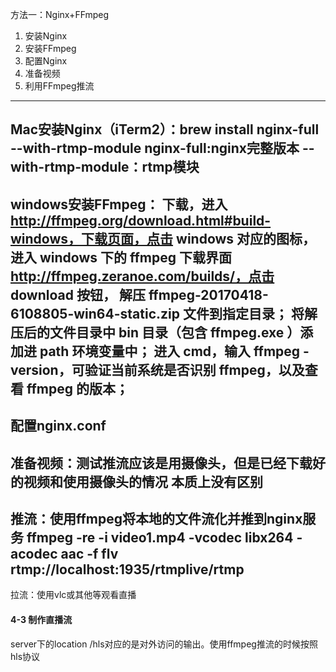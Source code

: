 方法一：Nginx+FFmpeg

1. 安装Nginx
2. 安装FFmpeg
3. 配置Nginx
4. 准备视频
5. 利用FFmpeg推流

-------------------
Mac安装Nginx（iTerm2）：brew install nginx-full --with-rtmp-module 
 nginx-full:nginx完整版本  --with-rtmp-module：rtmp模块
-------------------------
windows安装FFmpeg：
下载，进入 http://ffmpeg.org/download.html#build-windows，下载页面，点击 windows 对应的图标，进入 windows 下的 ffmpeg 下载界面 http://ffmpeg.zeranoe.com/builds/，点击 download 按钮，
解压 ffmpeg-20170418-6108805-win64-static.zip 文件到指定目录；
将解压后的文件目录中 bin 目录（包含 ffmpeg.exe ）添加进 path 环境变量中；
进入 cmd，输入 ffmpeg -version，可验证当前系统是否识别 ffmpeg，以及查看 ffmpeg 的版本；
-----------------------------
配置nginx.conf
---------------------
准备视频：测试推流应该是用摄像头，但是已经下载好的视频和使用摄像头的情况 本质上没有区别
----------------------------
推流：使用ffmpeg将本地的文件流化并推到nginx服务
ffmpeg -re -i video1.mp4 -vcodec libx264 -acodec aac -f flv rtmp://localhost:1935/rtmplive/rtmp
-------------------------------
拉流：使用vlc或其他等观看直播

#### 4-3 制作直播流
server下的location /hls对应的是对外访问的输出。使用ffmpeg推流的时候按照hls协议
